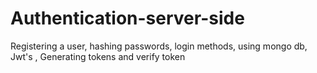 # Authentication-server-side
Registering a user, hashing passwords, login methods, using mongo db, Jwt's , Generating tokens and verify token
